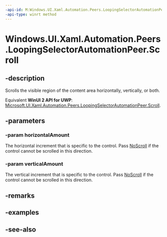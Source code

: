 ```yaml
---
-api-id: M:Windows.UI.Xaml.Automation.Peers.LoopingSelectorAutomationPeer.Scroll(Windows.UI.Xaml.Automation.ScrollAmount,Windows.UI.Xaml.Automation.ScrollAmount)
-api-type: winrt method
---
```


<!-- Method syntax
public void Scroll(Windows.UI.Xaml.Automation.ScrollAmount horizontalAmount, Windows.UI.Xaml.Automation.ScrollAmount verticalAmount)
-->

# Windows.UI.Xaml.Automation.Peers.LoopingSelectorAutomationPeer.Scroll

## -description
Scrolls the visible region of the content area horizontally, vertically, or both.

Equivalent **WinUI 2 API for UWP**: [Microsoft.UI.Xaml.Automation.Peers.LoopingSelectorAutomationPeer.Scroll](/windows/winui/api/microsoft.ui.xaml.automation.peers.loopingselectorautomationpeer.scroll).

## -parameters
### -param horizontalAmount
The horizontal increment that is specific to the control. Pass [NoScroll](../windows.ui.xaml.automation/scrollpatternidentifiers_noscroll.md) if the control cannot be scrolled in this direction.

### -param verticalAmount
The vertical increment that is specific to the control. Pass [NoScroll](../windows.ui.xaml.automation/scrollpatternidentifiers_noscroll.md) if the control cannot be scrolled in this direction.

## -remarks

## -examples

## -see-also
